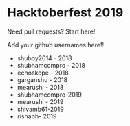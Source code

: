# Hacktoberfest 2019

Need pull requests? Start here!

Add your github usernames here!!

- shuboy2014 - 2018
- shubhamcompro - 2018
- echoskope - 2018
- garganshu - 2018
- mearushi - 2018
- shubhamcompro-2019
- mearushi - 2019
- shivamb61-2019
- rishabh- 2019
